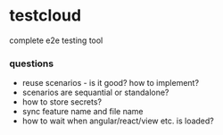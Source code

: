 # testcloud
complete e2e testing tool

### questions

* reuse scenarios - is it good? how to implement?
* scenarios are sequantial or standalone?
* how to store secrets?
* sync feature name and file name
* how to wait when angular/react/view etc. is loaded?